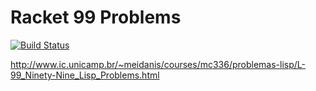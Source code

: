 Racket 99 Problems
==================

[![Build Status](https://travis-ci.org/alexandre/racket-99-problems.svg?branch=master)](https://travis-ci.org/alexandre/racket-99-problems)

http://www.ic.unicamp.br/~meidanis/courses/mc336/problemas-lisp/L-99_Ninety-Nine_Lisp_Problems.html
